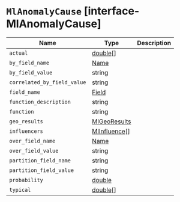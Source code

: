 # `MlAnomalyCause` [interface-MlAnomalyCause]

| Name | Type | Description |
| - | - | - |
| `actual` | [double](./double.md)[] | &nbsp; |
| `by_field_name` | [Name](./Name.md) | &nbsp; |
| `by_field_value` | string | &nbsp; |
| `correlated_by_field_value` | string | &nbsp; |
| `field_name` | [Field](./Field.md) | &nbsp; |
| `function_description` | string | &nbsp; |
| `function` | string | &nbsp; |
| `geo_results` | [MlGeoResults](./MlGeoResults.md) | &nbsp; |
| `influencers` | [MlInfluence](./MlInfluence.md)[] | &nbsp; |
| `over_field_name` | [Name](./Name.md) | &nbsp; |
| `over_field_value` | string | &nbsp; |
| `partition_field_name` | string | &nbsp; |
| `partition_field_value` | string | &nbsp; |
| `probability` | [double](./double.md) | &nbsp; |
| `typical` | [double](./double.md)[] | &nbsp; |
